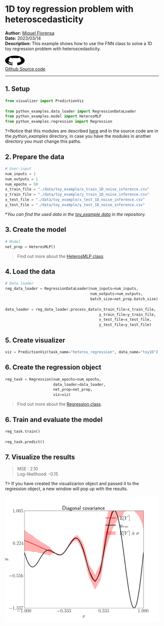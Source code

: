 # 1D toy regression problem with heteroscedasticity

**Author:** [Miquel Florensa](https://www.linkedin.com/in/miquel-florensa-630669182/)  
**Date:** 2023/03/14  
**Description:** This example shows how to use the FNN class to solve a 1D toy regression problem with heteroscedasticity.  

<a href="https://github.com/lhnguyen102/cuTAGI/blob/main/python_examples/heteros_regression_runner.py" class="github-link">
  <div class="github-icon-container">
    <img src="../../images/GitHub-Mark.png" alt="GitHub" height="32" width="64">
  </div>
  <div class="github-text-container">
    Github Source code
  </div>
</a>



---

## 1. Setup

```python
from visualizer import PredictionViz

from python_examples.data_loader import RegressionDataLoader
from python_examples.model import HeterosMLP
from python_examples.regression import Regression
```

?>Notice that this modules are described [here](modules/modules.md) and in the source code are in the *python_examples* directory, in case you have the modules in another directory you must change this paths.

## 2. Prepare the data

```python
# User-input
num_inputs = 1
num_outputs = 1
num_epochs = 50
x_train_file = "./data/toy_example/x_train_1D_noise_inference.csv"
y_train_file = "./data/toy_example/y_train_1D_noise_inference.csv"
x_test_file = "./data/toy_example/x_test_1D_noise_inference.csv"
y_test_file = "./data/toy_example/y_test_1D_noise_inference.csv"
```

**You can find the used data in the [toy_example data](https://github.com/lhnguyen102/cuTAGI/tree/main/data/toy_example) in the repository.*

## 3. Create the model

```python
# Model
net_prop = HeterosMLP()
```

> Find out more about the [HeterosMLP class](modules/models?id=models).

## 4. Load the data

```python
# Data loader
reg_data_loader = RegressionDataLoader(num_inputs=num_inputs,
                                       num_outputs=num_outputs,
                                       batch_size=net_prop.batch_size)
                                       
data_loader = reg_data_loader.process_data(x_train_file=x_train_file,
                                           y_train_file=y_train_file,
                                           x_test_file=x_test_file,
                                           y_test_file=y_test_file)
```

## 5. Create visualizer

```python
viz = PredictionViz(task_name="heteros_regression", data_name="toy1D")
```

## 6. Create the regression object

```python
reg_task = Regression(num_epochs=num_epochs,
                      data_loader=data_loader,
                      net_prop=net_prop,
                      viz=viz)
```

> Find out more about the [Regression class](modules/regression?id=regression-class).

## 6. Train and evaluate the model

```python
reg_task.train()

reg_task.predict()
```

## 7. Visualize the results

> MSE           :  2.10  
> Log-likelihood: -0.15

?> If you have created the visualizarion object and passed it to the regression object, a new window will pop up with the results.

![1D toy regression heteroscedastic problem](../../images/1D_toy_regression_heteros.png)

